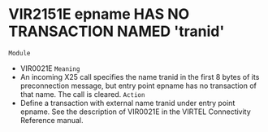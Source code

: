 # VIR2151E epname HAS NO TRANSACTION NAMED 'tranid'
`Module`
- VIR0021E
`Meaning`
- An incoming X25 call specifies the name tranid in the first 8 bytes of its preconnection message, but entry point epname has no transaction of that name. The call is cleared.
`Action`
- Define a transaction with external name tranid under entry point epname. See the description of VIR0021E in the VIRTEL Connectivity Reference manual.
